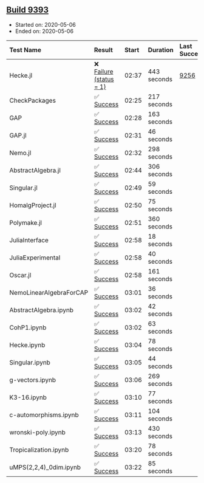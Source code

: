 ## [Build 9393](https://oscarci.mathematik.uni-kl.de/job/oscar/9393/)

* Started on: 2020-05-06
* Ended on: 2020-05-06

| Test Name    | Result | Start | Duration | Last Success | First Failure |
|:-------------|:-------|:------|:---------|:-------------|:--------------|
| Hecke.jl | ❌ [Failure (status = 1)](https://oscarci.mathematik.uni-kl.de/job/oscar/9393/artifact/logs/build-9393/Hecke.jl.log) | 02:37 | 443 seconds | [9256](https://oscarci.mathematik.uni-kl.de/job/oscar/9256/) | [9257](https://oscarci.mathematik.uni-kl.de/job/oscar/9257/) |
| CheckPackages | ✅ [Success](https://oscarci.mathematik.uni-kl.de/job/oscar/9393/artifact/logs/build-9393/CheckPackages.log) | 02:25 | 217 seconds |  |  |
| GAP | ✅ [Success](https://oscarci.mathematik.uni-kl.de/job/oscar/9393/artifact/logs/build-9393/GAP.log) | 02:28 | 163 seconds |  |  |
| GAP.jl | ✅ [Success](https://oscarci.mathematik.uni-kl.de/job/oscar/9393/artifact/logs/build-9393/GAP.jl.log) | 02:31 | 46 seconds |  |  |
| Nemo.jl | ✅ [Success](https://oscarci.mathematik.uni-kl.de/job/oscar/9393/artifact/logs/build-9393/Nemo.jl.log) | 02:32 | 298 seconds |  |  |
| AbstractAlgebra.jl | ✅ [Success](https://oscarci.mathematik.uni-kl.de/job/oscar/9393/artifact/logs/build-9393/AbstractAlgebra.jl.log) | 02:44 | 306 seconds |  |  |
| Singular.jl | ✅ [Success](https://oscarci.mathematik.uni-kl.de/job/oscar/9393/artifact/logs/build-9393/Singular.jl.log) | 02:49 | 59 seconds |  |  |
| HomalgProject.jl | ✅ [Success](https://oscarci.mathematik.uni-kl.de/job/oscar/9393/artifact/logs/build-9393/HomalgProject.jl.log) | 02:50 | 75 seconds |  |  |
| Polymake.jl | ✅ [Success](https://oscarci.mathematik.uni-kl.de/job/oscar/9393/artifact/logs/build-9393/Polymake.jl.log) | 02:51 | 360 seconds |  |  |
| JuliaInterface | ✅ [Success](https://oscarci.mathematik.uni-kl.de/job/oscar/9393/artifact/logs/build-9393/JuliaInterface.log) | 02:58 | 18 seconds |  |  |
| JuliaExperimental | ✅ [Success](https://oscarci.mathematik.uni-kl.de/job/oscar/9393/artifact/logs/build-9393/JuliaExperimental.log) | 02:58 | 40 seconds |  |  |
| Oscar.jl | ✅ [Success](https://oscarci.mathematik.uni-kl.de/job/oscar/9393/artifact/logs/build-9393/Oscar.jl.log) | 02:58 | 161 seconds |  |  |
| NemoLinearAlgebraForCAP | ✅ [Success](https://oscarci.mathematik.uni-kl.de/job/oscar/9393/artifact/logs/build-9393/NemoLinearAlgebraForCAP.log) | 03:01 | 36 seconds |  |  |
| AbstractAlgebra.ipynb | ✅ [Success](https://oscarci.mathematik.uni-kl.de/job/oscar/9393/artifact/logs/build-9393/AbstractAlgebra.ipynb.log) | 03:02 | 42 seconds |  |  |
| CohP1.ipynb | ✅ [Success](https://oscarci.mathematik.uni-kl.de/job/oscar/9393/artifact/logs/build-9393/CohP1.ipynb.log) | 03:02 | 63 seconds |  |  |
| Hecke.ipynb | ✅ [Success](https://oscarci.mathematik.uni-kl.de/job/oscar/9393/artifact/logs/build-9393/Hecke.ipynb.log) | 03:04 | 78 seconds |  |  |
| Singular.ipynb | ✅ [Success](https://oscarci.mathematik.uni-kl.de/job/oscar/9393/artifact/logs/build-9393/Singular.ipynb.log) | 03:05 | 44 seconds |  |  |
| g-vectors.ipynb | ✅ [Success](https://oscarci.mathematik.uni-kl.de/job/oscar/9393/artifact/logs/build-9393/g-vectors.ipynb.log) | 03:06 | 269 seconds |  |  |
| K3-16.ipynb | ✅ [Success](https://oscarci.mathematik.uni-kl.de/job/oscar/9393/artifact/logs/build-9393/K3-16.ipynb.log) | 03:10 | 77 seconds |  |  |
| c-automorphisms.ipynb | ✅ [Success](https://oscarci.mathematik.uni-kl.de/job/oscar/9393/artifact/logs/build-9393/c-automorphisms.ipynb.log) | 03:11 | 104 seconds |  |  |
| wronski-poly.ipynb | ✅ [Success](https://oscarci.mathematik.uni-kl.de/job/oscar/9393/artifact/logs/build-9393/wronski-poly.ipynb.log) | 03:13 | 430 seconds |  |  |
| Tropicalization.ipynb | ✅ [Success](https://oscarci.mathematik.uni-kl.de/job/oscar/9393/artifact/logs/build-9393/Tropicalization.ipynb.log) | 03:20 | 78 seconds |  |  |
| uMPS(2,2,4)_0dim.ipynb | ✅ [Success](https://oscarci.mathematik.uni-kl.de/job/oscar/9393/artifact/logs/build-9393/uMPS-2-2-4-_0dim.ipynb.log) | 03:22 | 85 seconds |  |  |
